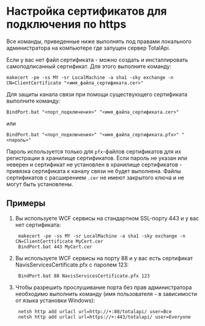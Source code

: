 Настройка сертификатов для подключения по https
===============================================

Все команды, приведенные ниже выполнять под правами локального администратора на компьютере где запущен сервер TotalApi.

Если у вас нет файл сертификата - можно создать и инсталлировать самоподписанный сертификат. 
Для этого выполните команду:

	makecert -pe -ss MY -sr LocalMachine -a sha1 -sky exchange -n CN=ClientCertificate "<имя_файла_сертификата.cer>"

Для защиты канала связи при помощи существующего сертификата выполните команду:

    BindPort.bat "<порт_подключения>" "<имя_файла_сертификата.cer>"
или

    BindPort.bat "<порт_подключения>" "<имя_файла_сертификата.pfx>" "<пароль>"

Пароль используется только для `pfx`-файлов сертификатов для их регистрации в хранилище сертификатов. Если пароль не указан или неверен и сертификат не установлен в хранилище сертификатов - привязка сертификата к каналу связи не будет выполнена. Файлы сертификатов с расширением `.cer` не имеют закрытого ключа и не могут быть установлены. 


Примеры
-------

1. Вы используете WCF сервисы на стандартном SSL-порту 443 и у вас нет сертификата:

		makecert -pe -ss MY -sr LocalMachine -a sha1 -sky exchange -n CN=ClientCerttificate MyCert.cer    
	    BindPort.bat 443 MyCert.cer 

2. Вы используете WCF сервисы на порту 88 и у вас есть сертификат NavisServicesCertificate.pfx с паролем 123:

	    BindPort.bat 88 NavisServicesCertificate.pfx 123 

3. Чтобы разрешить прослушивание порта без прав администратора необходимо выполнить команду (имя пользователя - в зависимости от языка установки Windows):

	    netsh http add urlacl url=http://+:80/totalapi/ user=Все
	    netsh http add urlacl url=https://+:443/totalapi/ user=Everyone
